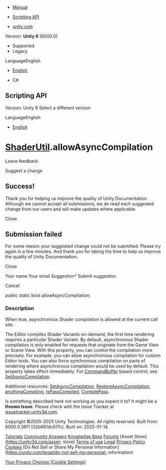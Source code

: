 [ ]()

  * [Manual](../Manual/index.html)
  * [Scripting API](../ScriptReference/index.html)

  * [unity.com](https://unity.com/)

Version: **Unity 6** (6000.0)

  * Supported
  * Legacy

LanguageEnglish

  * [English]()

  * C#

[ ](https://docs.unity3d.com)

## Scripting API

Version: Unity 6 Select a different version

LanguageEnglish

  * [English]()

#  [ShaderUtil](ShaderUtil.html).allowAsyncCompilation

Leave feedback

Suggest a change

## Success!

Thank you for helping us improve the quality of Unity Documentation. Although
we cannot accept all submissions, we do read each suggested change from our
users and will make updates where applicable.

Close

## Submission failed

For some reason your suggested change could not be submitted. Please <a>try
again</a> in a few minutes. And thank you for taking the time to help us
improve the quality of Unity Documentation.

Close

Your name Your email Suggestion* Submit suggestion

Cancel

[ ]()

public static bool allowAsyncCompilation;

### Description

When true, asynchronous Shader compilation is allowed at the current call
site.

The Editor compiles Shader Variants on-demand, the first time rendering
requires a particular Shader Variant. By default, asynchronous Shader
compilation is only enabled for requests that originate from the Game View or
Scene View. With this property, you can control the compilation more
precisely. For example, you can allow asynchronous compilation for custom
Editor tools. You can also force synchronous compilation on parts of rendering
where asynchronous compilation would be used by default. This property takes
effect immediately. For [CommandBuffer](Rendering.CommandBuffer.html) based
control, see [SetAsyncCompilation](ShaderUtil.SetAsyncCompilation.html).  
  
Additional resources:
[SetAsyncCompilation](ShaderUtil.SetAsyncCompilation.html),
[RestoreAsyncCompilation](ShaderUtil.RestoreAsyncCompilation.html),
[anythingCompiling](ShaderUtil-anythingCompiling.html),
[IsPassCompiled](ShaderUtil.IsPassCompiled.html),
[CompilePass](ShaderUtil.CompilePass.html).

Is something described here not working as you expect it to? It might be a
**Known Issue**. Please check with the Issue Tracker at
[issuetracker.unity3d.com](https://issuetracker.unity3d.com).

Copyright ©2005-2025 Unity Technologies. All rights reserved. Built from:
6000.0.36f1 (02b661dc617c). Built on: 2025-01-14.

[Tutorials](https://unity3d.com/learn) [Community
Answers](https://answers.unity3d.com) [Knowledge
Base](https://support.unity3d.com/hc/en-us)
[Forums](https://forum.unity3d.com) [Asset Store](https://unity3d.com/asset-
store) [Terms of use](https://docs.unity3d.com/Manual/TermsOfUse.html)
[Legal](https://unity.com/legal) [Privacy
Policy](https://unity.com/legal/privacy-policy)
[Cookies](https://unity.com/legal/cookie-policy) [Do Not Sell or Share My
Personal Information](https://unity.com/legal/do-not-sell-my-personal-
information)

[Your Privacy Choices (Cookie Settings)](javascript:void\(0\);)

